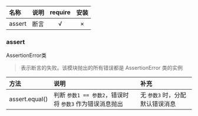 
名称 | 说明 | require | 安装
:- | :- | :-: | :-:
assert | 断言 | √ | ×

### assert

AssertionError类
> 表示断言的失败。该模块抛出的所有错误都是 AssertionError 类的实例

方法 | 说明 | 补充 
:- | :- | :-
assert.equal() | 判断 `参数1 == 参数2`，错误时将 `参数3` 作为错误消息抛出 | 无 `参数3` 时，分配默认错误消息  










